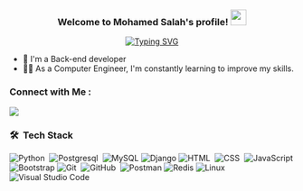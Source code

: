 <h3 align="center">
  Welcome to Mohamed Salah's profile!
  <img src="https://media.giphy.com/media/hvRJCLFzcasrR4ia7z/giphy.gif" width="28">
</h3>

<!-- Typing SVG by DenverCoder1 - https://github.com/DenverCoder1/readme-typing-svg -->
<p align="center">
  <a href="https://git.io/typing-svg"><img src="https://readme-typing-svg.herokuapp.com?font=Fira+Code&weight=800&size=30&pause=1000&width=435&lines=Django+Developer;Always+learning+new+things" alt="Typing SVG" /></a>
</p> 

- 🏢 I'm a Back-end developer
- 👨‍💻 As a Computer Engineer, I'm constantly learning to improve my skills.

### Connect with Me :

<a href="https://www.linkedin.com/in/mohamed-salah-175b92274/" target="_blank"><img src="https://img.shields.io/badge/-Mohamed%20Salah-0077B5?style=for-the-badge&logo=Linkedin&logoColor=#fff"/></a>

### 🛠 &nbsp;Tech Stack
![Python](https://img.shields.io/badge/-python-05122A?style=flat&logo=python)&nbsp;
![Postgresql](https://img.shields.io/badge/-Postgresql-05122A?style=flat&logo=Postgresql&logoColor=007ACC)&nbsp;
![MySQL](https://img.shields.io/badge/-MySQL-4479A1?style=flat&logo=mysql&logoColor=white)
![Django](https://img.shields.io/badge/-django-05122A?style=flat&logo=django)
![HTML](https://img.shields.io/badge/-HTML-05122A?style=flat&logo=HTML5)&nbsp;
![CSS](https://img.shields.io/badge/-CSS-05122A?style=flat&logo=CSS3&logoColor=1572B6)&nbsp;
![JavaScript](https://img.shields.io/badge/-JavaScript-05122A?style=flat&logo=JavaScript&logoColor=F7DF1E)
![Bootstrap](https://img.shields.io/badge/-Bootstrap-563D7C?style=flat&logo=bootstrap&logoColor=white)
![Git](https://img.shields.io/badge/-Git-05122A?style=flat&logo=git)&nbsp;
![GitHub](https://img.shields.io/badge/-GitHub-05122A?style=flat&logo=github)&nbsp;
![Postman](https://img.shields.io/badge/-Postman-FF6C37?style=flat&logo=postman&logoColor=white)
![Redis](https://img.shields.io/badge/-Redis-DC382D?style=flat&logo=redis&logoColor=white)
![Linux](https://img.shields.io/badge/-Linux-FCC624?style=flat&logo=linux&logoColor=black)
![Visual Studio Code](https://img.shields.io/badge/-Visual%20Studio%20Code-05122A?style=flat&logo=visual-studio-code&logoColor=007ACC)&nbsp;


